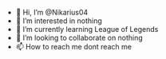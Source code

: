- 👋 Hi, I’m @Nikarius04
- 👀 I’m interested in nothing
- 🌱 I’m currently learning League of Legends
- 💞️ I’m looking to collaborate on nothing
- 📫 How to reach me dont reach me

<!---
Nikarius04/Nikarius04 is a ✨ special ✨ repository because its `README.md` (this file) appears on your GitHub profile.
You can click the Preview link to take a look at your changes.
--->
